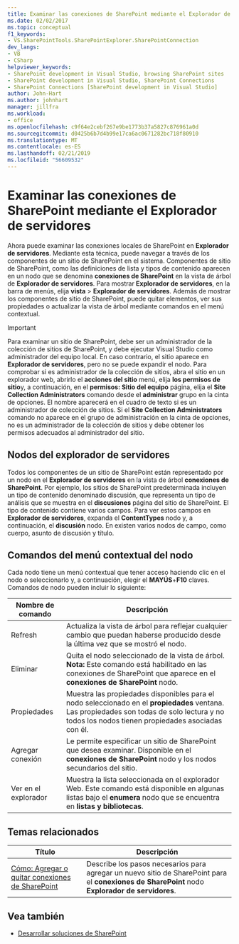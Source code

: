 ```yaml
---
title: Examinar las conexiones de SharePoint mediante el Explorador de servidores | Microsoft Docs
ms.date: 02/02/2017
ms.topic: conceptual
f1_keywords:
- VS.SharePointTools.SharePointExplorer.SharePointConnection
dev_langs:
- VB
- CSharp
helpviewer_keywords:
- SharePoint development in Visual Studio, browsing SharePoint sites
- SharePoint development in Visual Studio, SharePoint Connections
- SharePoint Connections [SharePoint development in Visual Studio]
author: John-Hart
ms.author: johnhart
manager: jillfra
ms.workload:
- office
ms.openlocfilehash: c9f64e2cebf267e9be1773b37a5827c876961a0d
ms.sourcegitcommit: d0425b6b7d4b99e17ca6ac0671282bc718f80910
ms.translationtype: MT
ms.contentlocale: es-ES
ms.lasthandoff: 02/21/2019
ms.locfileid: "56609532"
---
```

# <a name="browse-sharepoint-connections-by-using-server-explorer"></a>Examinar las conexiones de SharePoint mediante el Explorador de servidores
  Ahora puede examinar las conexiones locales de SharePoint en **Explorador de servidores**. Mediante esta técnica, puede navegar a través de los componentes de un sitio de SharePoint en el sistema. Componentes de sitio de SharePoint, como las definiciones de lista y tipos de contenido aparecen en un nodo que se denomina **conexiones de SharePoint** en la vista de árbol de **Explorador de servidores**. Para mostrar **Explorador de servidores**, en la barra de menús, elija **vista** > **Explorador de servidores**. Además de mostrar los componentes de sitio de SharePoint, puede quitar elementos, ver sus propiedades o actualizar la vista de árbol mediante comandos en el menú contextual.

> [!IMPORTANT]
>  Para examinar un sitio de SharePoint, debe ser un administrador de la colección de sitios de SharePoint, y debe ejecutar Visual Studio como administrador del equipo local. En caso contrario, el sitio aparece en **Explorador de servidores**, pero no se puede expandir el nodo. Para comprobar si es administrador de la colección de sitios, abra el sitio en un explorador web, abrirlo el **acciones del sitio** menú, elija **los permisos de sitio**y, a continuación, en el **permisos: Sitio del equipo** página, elija el **Site Collection Administrators** comando desde el **administrar** grupo en la cinta de opciones. El nombre aparecerá en el cuadro de texto si es un administrador de colección de sitios. Si el **Site Collection Administrators** comando no aparece en el grupo de administración en la cinta de opciones, no es un administrador de la colección de sitios y debe obtener los permisos adecuados al administrador del sitio.

## <a name="server-explorer-nodes"></a>Nodos del explorador de servidores
 Todos los componentes de un sitio de SharePoint están representado por un nodo en el **Explorador de servidores** en la vista de árbol **conexiones de SharePoint**. Por ejemplo, los sitios de SharePoint predeterminada incluyen un tipo de contenido denominado discusión, que representa un tipo de análisis que se muestra en el **discusiones** página del sitio de SharePoint. El tipo de contenido contiene varios campos. Para ver estos campos en **Explorador de servidores**, expanda el **ContentTypes** nodo y, a continuación, el **discusión** nodo. En existen varios nodos de campo, como cuerpo, asunto de discusión y título.

## <a name="node-shortcut-menu-commands"></a>Comandos del menú contextual del nodo
 Cada nodo tiene un menú contextual que tener acceso haciendo clic en el nodo o seleccionarlo y, a continuación, elegir el **MAYÚS**+**F10** claves. Comandos de nodo pueden incluir lo siguiente:

|Nombre de comando|Descripción|
|------------------|-----------------|
|Refresh|Actualiza la vista de árbol para reflejar cualquier cambio que puedan haberse producido desde la última vez que se mostró el nodo.|
|Eliminar|Quita el nodo seleccionado de la vista de árbol. **Nota:**  Este comando está habilitado en las conexiones de SharePoint que aparece en el **conexiones de SharePoint** nodo.|
|Propiedades|Muestra las propiedades disponibles para el nodo seleccionado en el **propiedades** ventana. Las propiedades son todas de solo lectura y no todos los nodos tienen propiedades asociadas con él.|
|Agregar conexión|Le permite especificar un sitio de SharePoint que desea examinar. Disponible en el **conexiones de SharePoint** nodo y los nodos secundarios del sitio.|
|Ver en el explorador|Muestra la lista seleccionada en el explorador Web. Este comando está disponible en algunas listas bajo el **enumera** nodo que se encuentra en **listas y bibliotecas**.|

## <a name="related-topics"></a>Temas relacionados

|Título|Descripción|
|-----------|-----------------|
|[Cómo: Agregar o quitar conexiones de SharePoint](../sharepoint/how-to-add-or-remove-sharepoint-connections.md)|Describe los pasos necesarios para agregar un nuevo sitio de SharePoint para el **conexiones de SharePoint** nodo **Explorador de servidores**.|

## <a name="see-also"></a>Vea también
- [Desarrollar soluciones de SharePoint](../sharepoint/developing-sharepoint-solutions.md)
